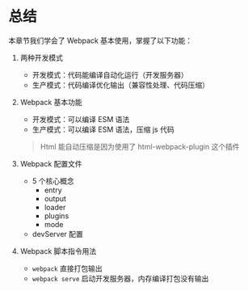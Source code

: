 # 总结

本章节我们学会了 Webpack 基本使用，掌握了以下功能：

1. 两种开发模式

    - 开发模式：代码能编译自动化运行（开发服务器）
    - 生产模式：代码编译优化输出（兼容性处理、代码压缩）

2. Webpack 基本功能

    - 开发模式：可以编译 ESM 语法
    - 生产模式：可以编译 ESM 语法，压缩 js 代码
    > Html 能自动压缩是因为使用了 html-webpack-plugin 这个插件

3. Webpack 配置文件

    - 5 个核心概念
        - entry
        - output
        - loader
        - plugins
        - mode
    - devServer 配置

4. Webpack 脚本指令用法

    - `webpack` 直接打包输出
    - `webpack serve` 启动开发服务器，内存编译打包没有输出
